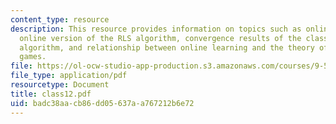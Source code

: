 ```yaml
---
content_type: resource
description: This resource provides information on topics such as online learning,
  online version of the RLS algorithm, convergence results of the classical perceptron
  algorithm, and relationship between online learning and the theory of learning in
  games.
file: https://ol-ocw-studio-app-production.s3.amazonaws.com/courses/9-520-statistical-learning-theory-and-applications-spring-2006/badc38aacb86dd05637aa767212b6e72_class12.pdf
file_type: application/pdf
resourcetype: Document
title: class12.pdf
uid: badc38aa-cb86-dd05-637a-a767212b6e72
---
```

